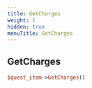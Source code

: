 ```yaml
---
title: GetCharges
weight: 1
hidden: true
menuTitle: GetCharges
---
```

## GetCharges
```perl
$quest_item->GetCharges()
```